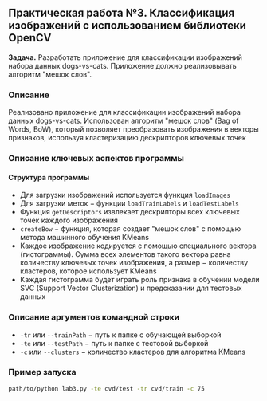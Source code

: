 ## Практическая работа №3. Классификация изображений с использованием библиотеки OpenCV
**Задача.** Разработать приложение для классификации изображений набора данных dogs-vs-cats. Приложение должно реализовывать алгоритм "мешок слов".
### Описание
Реализовано приложение для классификации изображений набора данных dogs-vs-cats. Использован алгоритм "мешок слов" (Bag of Words, BoW), который позволяет преобразовать изображения в векторы признаков, используя кластеризацию дескрипторов ключевых точек
### Описание ключевых аспектов программы
#### Структура программы
- Для загрузки изображений используется функция `loadImages`
- Для загрузки меток $-$ функции `loadTrainLabels` и `loadTestLabels`
- Функция `getDescriptors` извлекает дескрипторы всех ключевых точек каждого изображения
- `createBow` $-$ функция, которая создает "мешок слов" с помощью метода машинного обучения KMeans
- Каждое изображение кодируется с помощью специального вектора (гистограммы). Сумма всех элементов такого вектора равна количеству ключевых точек изображения, а размер $-$ количеству кластеров, которое использует KMeans
- Каждая гистограмма будет играть роль признака в обучении модели SVC (Support Vector Clusterization) и предсказании для тестовых данных
### Описание аргументов командной строки
- `-tr` или `--trainPath` $-$ путь к папке с обучающей выборкой
- `-te` или `--testPath` $-$ путь к папке с тестовой выборкой
- `-c` или `--clusters` $-$ количество кластеров для алгоритма KMeans
### Пример запуска
```sh
path/to/python lab3.py -te cvd/test -tr cvd/train -c 75
```
